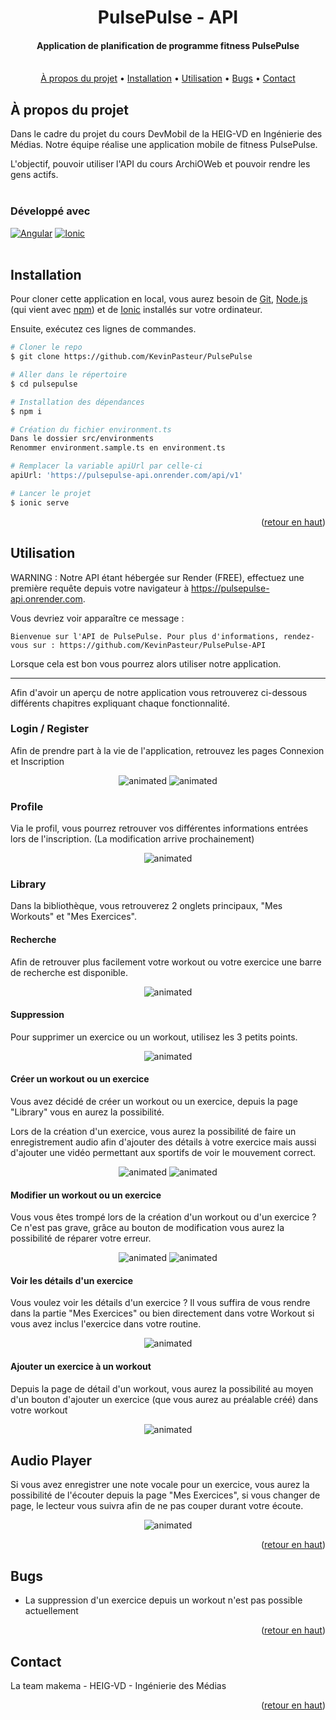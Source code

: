 <a name="retour-en-haut"></a>
<h1 align="center">
  PulsePulse - API
  <br>
</h1>

<h4 align="center">Application de planification de programme fitness PulsePulse
    <br><br>
</h4>

<p align="center">
  <a href="#à-propos-du-projet">À propos du projet</a> •
  <a href="#installation">Installation</a> •
  <a href="#utilisation">Utilisation</a> •
  <a href="#bugs">Bugs</a> •
  <a href="#contact">Contact</a>
</p>


## À propos du projet
Dans le cadre du projet du cours DevMobil de la HEIG-VD en Ingénierie des Médias. Notre équipe réalise une application mobile de fitness PulsePulse. 

L'objectif, pouvoir utiliser l'API du cours ArchiOWeb et pouvoir rendre les gens actifs.
<br><br>
### Développé avec

[![Angular][Angular.com]][Angular-url] [![Ionic][Ionic.com]][Ionic-url]
<br><br>
## Installation
Pour cloner cette application en local, vous aurez besoin de [Git](https://git-scm.com/downloads), [Node.js](https://nodejs.org/en/download/) (qui vient avec [npm](http://npmjs.com)) et de [Ionic](https://ionicframework.com/) installés sur votre ordinateur. 

Ensuite, exécutez ces lignes de commandes.

```bash
# Cloner le repo
$ git clone https://github.com/KevinPasteur/PulsePulse

# Aller dans le répertoire
$ cd pulsepulse

# Installation des dépendances
$ npm i

# Création du fichier environment.ts
Dans le dossier src/environments
Renommer environment.sample.ts en environment.ts

# Remplacer la variable apiUrl par celle-ci
apiUrl: 'https://pulsepulse-api.onrender.com/api/v1'

# Lancer le projet
$ ionic serve

```

<p align="right">(<a href="#retour-en-haut">retour en haut</a>)</p>

## Utilisation

WARNING : Notre API étant hébergée sur Render (FREE), effectuez une première requête depuis votre navigateur à https://pulsepulse-api.onrender.com.

Vous devriez voir apparaître ce message :

```
Bienvenue sur l'API de PulsePulse. Pour plus d'informations, rendez-vous sur : https://github.com/KevinPasteur/PulsePulse-API
```

Lorsque cela est bon vous pourrez alors utiliser notre application.

---

Afin d'avoir un aperçu de notre application vous retrouverez ci-dessous différents chapitres expliquant chaque fonctionnalité.

### Login / Register
Afin de prendre part à la vie de l'application, retrouvez les pages Connexion et Inscription

<p align="center">
  <img src="https://github.com/KevinPasteur/PulsePulse/blob/main/src/assets/gifs/register.gif" alt="animated" />
  <img src="https://github.com/KevinPasteur/PulsePulse/blob/main/src/assets/gifs/login.gif" alt="animated" />
</p>

### Profile
Via le profil, vous pourrez retrouver vos différentes informations entrées lors de l'inscription.
(La modification arrive prochainement)

<p align="center">
  <img src="https://github.com/KevinPasteur/PulsePulse/blob/main/src/assets/gifs/profile.gif" alt="animated" />
</p>

### Library
Dans la bibliothèque, vous retrouverez 2 onglets principaux, "Mes Workouts" et "Mes Exercices".

#### Recherche
Afin de retrouver plus facilement votre workout ou votre exercice une barre de recherche est disponible.
<p align="center">
  <img src="https://github.com/KevinPasteur/PulsePulse/blob/main/src/assets/gifs/search.gif" alt="animated" />
</p>

#### Suppression
Pour supprimer un exercice ou un workout, utilisez les 3 petits points.
<p align="center">
  <img src="https://github.com/KevinPasteur/PulsePulse/blob/main/src/assets/gifs/delete.gif" alt="animated" />
</p>

#### Créer un workout ou un exercice
Vous avez décidé de créer un workout ou un exercice, depuis la page "Library" vous en aurez la possibilité.

Lors de la création d'un exercice, vous aurez la possibilité de faire un enregistrement audio afin d'ajouter des détails à votre exercice mais aussi d'ajouter une vidéo permettant aux sportifs de voir le mouvement correct.

<p align="center">
  <img src="https://github.com/KevinPasteur/PulsePulse/blob/main/src/assets/gifs/create-workout.gif" alt="animated" />
  <img src="https://github.com/KevinPasteur/PulsePulse/blob/main/src/assets/gifs/create-exercise.gif" alt="animated" />
</p>

#### Modifier un workout ou un exercice
Vous vous êtes trompé lors de la création d'un workout ou d'un exercice ? Ce n'est pas grave, grâce au bouton de modification vous aurez la possibilité de réparer votre erreur.
<p align="center">
  <img src="https://github.com/KevinPasteur/PulsePulse/blob/main/src/assets/gifs/update-workout.gif" alt="animated" />
  <img src="https://github.com/KevinPasteur/PulsePulse/blob/main/src/assets/gifs/update-exercise.gif" alt="animated" />
</p>

#### Voir les détails d'un exercice
Vous voulez voir les détails d'un exercice ? Il vous suffira de vous rendre dans la partie "Mes Exercices" ou bien directement dans votre Workout si vous avez inclus l'exercice dans votre routine.

<p align="center">
  <img src="https://github.com/KevinPasteur/PulsePulse/blob/main/src/assets/gifs/detail-exercise.gif" alt="animated" />
</p>

#### Ajouter un exercice à un workout
Depuis la page de détail d'un workout, vous aurez la possibilité au moyen d'un bouton d'ajouter un exercice (que vous aurez au préalable créé) dans votre workout

<p align="center">
  <img src="https://github.com/KevinPasteur/PulsePulse/blob/main/src/assets/gifs/add-exercise-to-workout.gif" alt="animated" />
</p>

## Audio Player
Si vous avez enregistrer une note vocale pour un exercice, vous aurez la possibilité de l'écouter depuis la page "Mes Exercices", si vous changer de page, le lecteur vous suivra afin de ne pas couper durant votre écoute.

<p align="center">
  <img src="https://github.com/KevinPasteur/PulsePulse/blob/main/src/assets/gifs/audio-player.gif" alt="animated" />
</p>

<p align="right">(<a href="#retour-en-haut">retour en haut</a>)</p>

## Bugs
- La suppression d'un exercice depuis un workout n'est pas possible actuellement

<p align="right">(<a href="#retour-en-haut">retour en haut</a>)</p>

## Contact
La team makema - HEIG-VD - Ingénierie des Médias

<p align="right">(<a href="#retour-en-haut">retour en haut</a>)</p>

<!-- MARKDOWN LINKS & IMAGES -->
<!-- https://www.markdownguide.org/basic-syntax/#reference-style-links -->
[Ionic-url]: https://ionicframework.com/
[Ionic.com]: https://img.shields.io/badge/Ionic-3880FF?style=for-the-badge&logo=ionic&logoColor=white
[Angular-url]:https://angular.io/
[Angular.com]:https://img.shields.io/badge/Angular-DD0031?style=for-the-badge&logo=angular&logoColor=white



